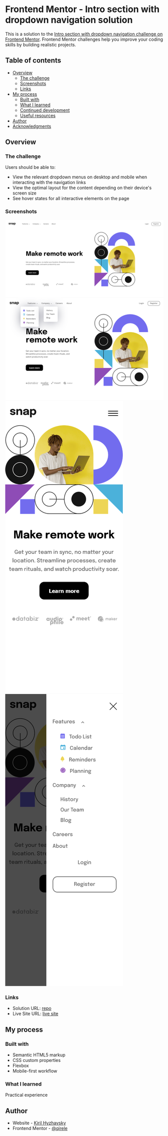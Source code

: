 # Frontend Mentor - Intro section with dropdown navigation solution

This is a solution to the [Intro section with dropdown navigation challenge on Frontend Mentor](https://www.frontendmentor.io/challenges/intro-section-with-dropdown-navigation-ryaPetHE5). Frontend Mentor challenges help you improve your coding skills by building realistic projects. 

## Table of contents

- [Overview](#overview)
  - [The challenge](#the-challenge)
  - [Screenshots](#screenshots)
  - [Links](#links)
- [My process](#my-process)
  - [Built with](#built-with)
  - [What I learned](#what-i-learned)
  - [Continued development](#continued-development)
  - [Useful resources](#useful-resources)
- [Author](#author)
- [Acknowledgments](#acknowledgments)


## Overview

### The challenge

Users should be able to:

- View the relevant dropdown menus on desktop and mobile when interacting with the navigation links
- View the optimal layout for the content depending on their device's screen size
- See hover states for all interactive elements on the page

### Screenshots

![DESKTOP 1920px width](images/screenshot1920.png)
![DESKTOP 1440px width active](images/screenshot1440active.png)
![MOBILE 375px width](images/screenshot375.png)
![MOBILE 375px width active](images/screenshot375active.png)


### Links

- Solution URL: [repo](https://github.com/qirele/frontend-challenges/tree/master/intro-section)
- Live Site URL: [live site](https://qirele.github.io/frontend-challenges/intro-section/)

## My process

### Built with

- Semantic HTML5 markup
- CSS custom properties
- Flexbox
- Mobile-first workflow


### What I learned

Practical experience

## Author

- Website - [Kiril Hyzhavsky](https://qirele.github.io/homepage/)
- Frontend Mentor - [@qirele](https://www.frontendmentor.io/profile/qirele)
